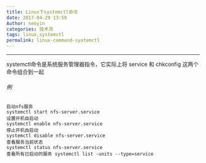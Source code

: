 ```yaml
---
title: Linux下systemctl命令
date: 2017-04-29 13:59
Author: neoyin
categories: 技术流
tags: linux,systemctl
permalink: linux-command-systemctl
---
```


---

systemctl命令是系统服务管理器指令，它实际上将 service 和 chkconfig 这两个命令组合到一起

###### 例

```
启动nfs服务
systemctl start nfs-server.service
设置开机自启动 
systemctl enable nfs-server.service
停止开机自启动 
systemctl disable nfs-server.service 
查看服务当前状态 
systemctl status nfs-server.service 
查看所有已启动的服务 systemctl list -units --type=service
```
